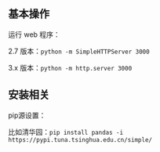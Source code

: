 ## 基本操作

运行 web 程序：

2.7 版本：`python -m SimpleHTTPServer 3000`

3.x 版本：`python -m http.server 3000`



## 安装相关

pip源设置：

比如清华园：`pip install pandas -i https://pypi.tuna.tsinghua.edu.cn/simple/`





